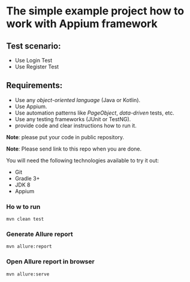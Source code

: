 # The simple example project how to work with Appium framework

## Test scenario:
- Use Login Test
- Use Register Test
 
## Requirements:
- Use any *object-oriented language* (Java or Kotlin).
- Use Appium.
- Use automation patterns like *PageObject*, *data-driven* tests, etc.
- Use any testing frameworks (JUnit or TestNG). 
- provide code and clear instructions how to run it.

**Note**: please put your code in public repository.

**Note**: Please send link to this repo when you are done.

You will need the following technologies available to try it out:
* Git
* Gradle 3+
* JDK 8
* Appium

### Ho w to run

```mvn clean test```

### Generate Allure report 

```mvn allure:report```

### Open Allure report in browser

```mvn allure:serve```
